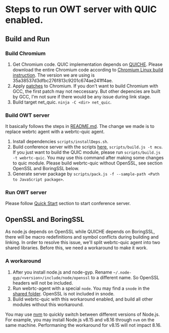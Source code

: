 # Steps to run OWT server with QUIC enabled.

## Build and Run

### Build Chromium
1. Get Chromium code. QUIC implementation depends on [QUICHE](https://quiche.googlesource.com/quiche.git). Please download the entire Chromium code according to [Chromium Linux build instruction](https://chromium.googlesource.com/chromium/src/+/master/docs/linux_build_instructions.md). The version we are using is 35a38537d3dfbc276f813c9201c674ae241ff4ae.
1. Apply [patches](../../scripts/patches) to Chromium. If you don't want to build Chromium with GCC, the first patch may not neccessary. But other depencies are built by GCC, I'm not sure if there would be any issue during link stage.
1. Build target net_quic. `ninja -C <dir> net_quic`.

### Build OWT server

It basically follows the steps in [README.md](../../README.md#how-to-build-release-package). The change we made is to replace webrtc agent with a webrtc-quic agent.

1. Install dependencies `scripts/installDeps.sh`.
1. Build conference server with the scripts [here](../../scripts/build.js), `scripts/build.js -t mcu`. If you just want to build the QUIC module, please run `scripts/build.js -t webrtc-quic`. You may use this command after making some changes to quic module. Please build webrtc-quic without OpenSSL, see section OpenSSL and BoringSSL below.
1. Generate server package by `scripts/pack.js -f --sample-path <Path to JavaScript package>`.

### Run OWT server
Please follow [Quick Start](https://github.com/open-webrtc-toolkit/owt-server#quick-start) section to start conference server.

## OpenSSL and BoringSSL

As node.js depends on OpenSSL while QUICHE depends on BoringSSL, there will be macro redefinitions and symbol conflicts during building and linking. In order to resolve this issue, we'll split webrtc-quic agent into two shared libraries. Before this, we need a workaround to make it work.

### A workaround

1. After you install node.js and node-gyp. Rename `~/.node-gyp/<version>/include/node/openssl` to a different name. So OpenSSL headers will not be included.
1. Run webrtc-agent with a special `node`. You may find a `snode` in the [shared folder](\\kona.sh.intel.com\WebRTC\VolumetricStreaming). OpenSSL is not included in snode.
1. Build webrtc-quic with this workaround enabled, and build all other modules without this workaround.

You may use [nvm](https://github.com/nvm-sh/nvm) to quickly switch between different versions of Node.js. For example, you may install Node.js v8.15 and v8.16 through `nvm` on the same machine. Performaning the workaround for v8.15 will not impact 8.16.